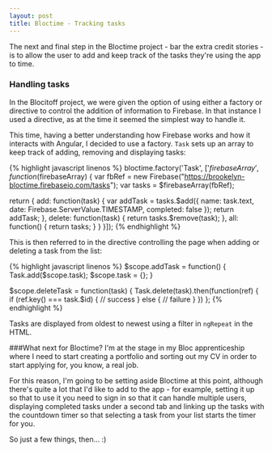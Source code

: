 ```yaml
---
layout: post
title: Bloctime - Tracking tasks
---
```

The next and final step in the Bloctime project - bar the extra credit stories - is to allow the user to add and keep track of the tasks they're using the app to time.

### Handling tasks

In the Blocitoff project, we were given the option of using either a factory or directive to control the addition of information to Firebase. In that instance I used a directive, as at the time it seemed the simplest way to handle it.

This time, having a better understanding how Firebase works and how it interacts with Angular, I decided to use a factory. `Task` sets up an array to keep track of adding, removing and displaying tasks:

{% highlight javascript linenos %}
bloctime.factory('Task', ['$firebaseArray', function($firebaseArray) {
  var fbRef = new Firebase("https://brookelyn-bloctime.firebaseio.com/tasks");
  var tasks = $firebaseArray(fbRef);

  return {
    add: function(task) {
      var addTask = tasks.$add({
        name: task.text,
        date: Firebase.ServerValue.TIMESTAMP,
        completed: false
      });
      return addTask;
    },
    delete: function(task) {
      return tasks.$remove(task);
    },
    all: function() {
      return tasks;
    }
  }
}]);
{% endhighlight %}

This is then referred to in the directive controlling the page when adding or deleting a task from the list:

{% highlight javascript linenos %}
$scope.addTask = function() {
  Task.add($scope.task);
  $scope.task = {};
}

$scope.deleteTask = function(task) {
  Task.delete(task).then(function(ref) {
    if (ref.key() === task.$id) {
      // success
    } else {
      // failure
    }
  })
};
{% endhighlight %}

Tasks are displayed from oldest to newest using a filter in `ngRepeat` in the HTML.

###What next for Bloctime?
I'm at the stage in my Bloc apprenticeship where I need to start creating a portfolio and sorting out my CV in order to start applying for, you know, a real job.

For this reason, I'm going to be setting aside Bloctime at this point, although there's quite a lot that I'd like to add to the app - for example, setting it up so that to use it you need to sign in so that it can handle multiple users, displaying completed tasks under a second tab and linking up the tasks with the countdown timer so that selecting a task from your list starts the timer for you.

So just a few things, then... :)